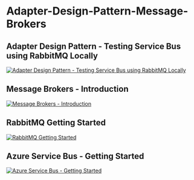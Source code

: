 # Adapter-Design-Pattern-Message-Brokers

## Adapter Design Pattern - Testing Service Bus using RabbitMQ Locally  
[![Adapter Design Pattern - Testing Service Bus using RabbitMQ Locally](http://img.youtube.com/vi/xHDoQvhW9VQ/0.jpg)](http://www.youtube.com/watch?v=xHDoQvhW9VQ "Adapter Design Pattern - Testing Service Bus using RabbitMQ Locally")

## Message Brokers - Introduction  
[![Message Brokers - Introduction](http://img.youtube.com/vi/sPjy97LcCO0/0.jpg)](http://www.youtube.com/watch?v=sPjy97LcCO0 "Message Brokers - Introduction")

## RabbitMQ Getting Started  
[![RabbitMQ Getting Started](http://img.youtube.com/vi/sXwIpeYXses/0.jpg)](http://www.youtube.com/watch?v=sXwIpeYXses "RabbitMQ Getting Started")

## Azure Service Bus - Getting Started  
[![Azure Service Bus - Getting Started](http://img.youtube.com/vi/DJb2xRTiulo/0.jpg)](http://www.youtube.com/watch?v=DJb2xRTiulo "Azure Service Bus - Getting Started")
